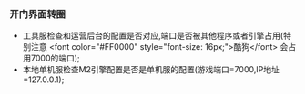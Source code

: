 ### 开门界面转圈
- 工具服检查和运营后台的配置是否对应,端口是否被其他程序或者引擎占用(特别注意 &lt;font color="#FF0000" style="font-size: 16px;"&gt;酷狗&lt;/font&gt; 会占用7000的端口);
- 本地单机服检查M2引擎配置是否是单机服的配置(游戏端口=7000,IP地址=127.0.0.1);
